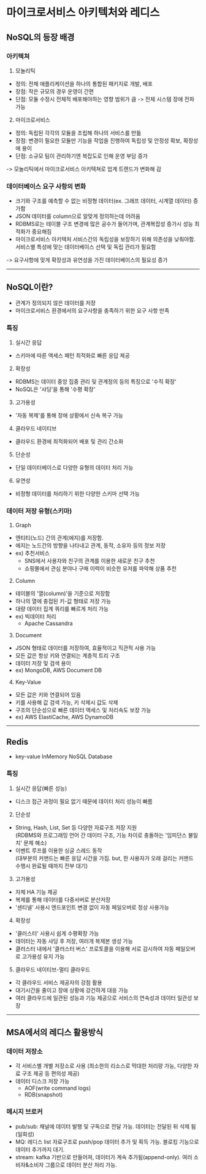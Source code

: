 # 마이크로서비스 아키텍처와 레디스

## NoSQL의 등장 배경
### 아키텍쳐
1. 모놀리틱
- 정의: 전체 애플리케이션을 하나의 통합된 패키지로 개발, 배포
- 장점: 작은 규모의 경우 운영이 간편
- 단점: 모듈 수정시 전체적 배포해야하는 영향 범위가 큼 -> 전체 시스템 장애 전파 가능

2. 마이크로서비스
- 정의: 독립된 각각의 모듈을 조립해 하나의 서비스를 만듦 
- 장점: 변경이 필요한 모듈만 기능을 작업을 진행하여 독립성 및 안정성 확보, 확장성에 용이
- 단점: 소규모 팀이 관리하기엔 복잡도로 인해 운영 부담 증가

-> 모놀리틱에서 마이크로서비스 아키텍쳐로 업계 트렌드가 변화해 감

### 데이터베이스 요구 사항의 변화
- 크기와 구조를 예측할 수 없는 비정형 데이터(ex. 그래프 데이터, 시계열 데이터) 증가함
- JSON 데이터를 column으로 알맞게 정의하는데 어려움
- RDBMS로는 테이블 구조 변경에 많은 공수가 들어가며, 관계복잡성 증가시 성능 최적화가 중요해짐
- 마이크로서비스 아키텍처 서비스간의 독립성을 보장하기 위해 의존성을 낮춰야함. 서비스별 특성에 맞는 데이터베이스 선택 및 독립 관리가 필요함

-> 요구사항에 맞게 확장성과 유연성을 가진 데이터베이스의 필요성 증가

***

## NoSQL이란?
- 관계가 정의되지 않은 데이터를 저장
- 마이크로서비스 환경에서의 요구사항을 충족하기 위한 요구 사항 만족

### 특징
1. 실시간 응답
- 스키마에 따른 액세스 패턴 최적화로 빠른 응답 제공
2. 확장성
- RDBMS는 데이터 중앙 집중 관리 및 관계정의 등의 특징으로 '수직 확장'
- NoSQL은 '샤딩'을 통해 '수평 확장'
3. 고가용성
- '자동 복제'를 통해 장애 상황에서 신속 복구 가능
4. 클라우드 네이티브
- 클라우드 환경에 최적화되어 배포 및 관리 간소화
5. 단순성
- 단일 데이터베이스로 다양한 유형의 데이터 처리 가능
6. 유연성
- 비정형 데이터를 처리하기 위한 다양한 스키마 선택 가능


### 데이터 저장 유형(스키마)
1. Graph
- 엔티티(노드) 간의 관계(에지)를 저장함.
- 에지는 노드간의 방향을 나타내고 관계, 동작, 소유자 등의 정보 저장
- ex) 추천서비스
  - SNS에서 사용자와 친구의 관계를 이용한 새로운 친구 추천
  - 쇼핑몰에서 관심 분야나 구매 이력이 비슷한 유저를 파악해 상품 추천 

2. Column
- 테이블의 '열(column)'을 기준으로 저장함
- 하나의 열에 충접된 키-값 형태로 저장 가능
- 대량 데이터 집계 쿼리를 빠르게 처리 가능
- ex) 빅데이터 처리
  - Apache Cassandra


3. Document
- JSON 형태로 데이터를 저장하여, 효율적이고 직관적 사용 가능
- 모든 값은 항상 키와 연결되는 계층적 트리 구조
- 데이터 저장 및 검색 용이
- ex) MongoDB, AWS Document DB

4. Key-Value
- 모든 값은 키와 연결되어 있음
- 키를 사용해 값 검색 가능, 키 삭제시 값도 삭제
- 구조의 단순성으로 빠른 데이터 액세스 및 처리속도 보장 가능
- ex) AWS ElastiCache, AWS DynamoDB

***
## Redis
- key-value InMemory NoSQL Database

### 특징
1. 실시간 응답(빠른 성능)
- 디스크 접근 과정이 필요 없기 때문에 데이터 처리 성능이 빠름
2. 단순성
- String, Hash, List, Set 등 다양한 자료구조 저장 지원  
  (RDBMS와 프로그래밍 언어 간 데이터 구조, 기능 차이로 충돌하는 '임피던스 불일치' 문제 해소)
- 이벤트 루프를 이용한 싱글 스레드 동작  
  (대부분의 커맨드는 빠른 응답 시간을 가짐. but, 한 사용자가 오래 걸리는 커맨드 수행시 완료될 때까지 전부 대기)
3. 고가용성
- 자체 HA 기능 제공
- 복제를 통해 데이터를 다중서버로 분산저장
- '센티넬' 사용시 엔드포인트 변경 없이 자동 페일오버로 정상 사용가능
4. 확장성
- '클러스터' 사용시 쉽게 수평확장 가능
- 데이터는 자동 샤딩 후 저장, 여러개 복제본 생성 가능
- 클러스터 내에서 '클러스터 버스' 프로토콜을 이용해 서로 감시하여 자동 페일오버로 고가용성 유지 가능
5. 클라우드 네이티브-멀티 클라우드
- 각 클라우드 서비스 제공자의 강점 활용
- 대기시간을 줄이고 장애 상황에 강건하게 대응 가능
- 여러 클라우드에 일관된 성능과 기능 제공으로 서비스의 연속성과 데이터 일관성 보장

***
## MSA에서의 레디스 활용방식
### 데이터 저장소
- 각 서비스별 개별 저장소로 사용 (최소한의 리소스로 막대한 처리량 가능, 다양한 자료 구조 제공 등 편의성 제공)
- 데이터 디스크 저장 가능
  - AOF(write command logs)
  - RDB(snapshot)

### 메시지 브로커
- pub/sub: 채널에 데이터 발행 및 구독으로 전달 가능. 데이터는 전달된 뒤 삭제 됨(일회성)
- MQ: 레디스 list 자료구조로 push/pop 데이터 추가 및 획득 가능. 블로킹 기능으로 데이터 추가까지 대기.
- stream: kafka 기반으로 만들어져, 데이터가 계속 추가됨(append-only). 여러 소비자&소비자 그룹으로 데이터 분산 처리 가능.